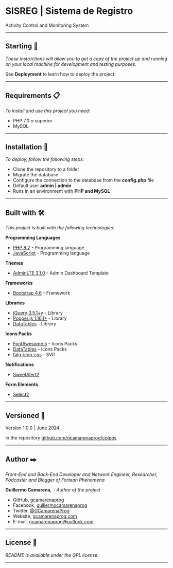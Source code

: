 
# SISREG | Sistema de Registro
Activity Control and Monitoring System

--------------------------------------------------------
## Starting 🚀

_These instructions will allow you to get a copy of the project up and running on your local machine for development and testing purposes._

See **Deployment** to learn how to deploy the project.

--------------------------------------------------------
## Requirements 📋

_To install and use this project you need:_

- PHP 7.0 o superior
- MySQL

--------------------------------------------------------
## Installation 🔧

_To deploy, follow the following steps:_

- Clone the repository to a folder
- Migrate the database
- Configure the connection to the database from the **config.php** file
- Default user **admin | admin**
- Runs in an environment with **PHP and MySQL**

--------------------------------------------------------
## Built with 🛠️

_This project is built with the following technologies:_

**Programming Languages**
* [PHP 8.2](https://www.php.net/) - Programming language
* [JavaScript](https://developer.mozilla.org/es/docs/Web/JavaScript) - Programming language

**Themes**
* [AdminLTE 3.1.0](https://adminlte.io/) - Admin Dashboard Template

**Frameworks**
* [Bootstrap 4.6](https://getbootstrap.com/) - Framework

**Libraries**
* [jQuery 3.5.1+y](https://jquery.com/) - Library
* [Popper.js 1.16.1+](https://floating-ui.com/?utm_source=popper.js.org) - Library
* [DataTables](https://datatables.net/) - Library

**Icons Packs**
* [FontAwesome 5](https://fontawesome.com/) - Icons Packs
* [DataTables](https://ionic.io/ionicons) - Icons Packs
* [falg-icon-css](https://github.com/lipis/flag-icons#readme) - SVG

**Notifications**
* [SweetAlert2](https://sweetalert2.github.io/)

**Form Elements**
* [Select2](https://select2.org/)

--------------------------------------------------------
## Versioned 📌

Version 1.0.0 | June 2024

In the repository [github.com/gcamarenaprog/colpos](https://github.com/gcamarenaprog/colpos)

--------------------------------------------------------
## Author ✒️

_Front-End and Back-End Developer and Network Engineer, Researcher, Podcaster and Blogger of Fortean Phenomena_

**Guillermo Camarena,** - *Author of the project*

- GitHub, [gcamarenaprog](https://github.com/gcamarenaprog)
- Facebook, [guillermocamarenaprog](https://github.com/gcamarenaprog)
- Twitter, [@GCamarenaProg](https://twitter.com/GCamarenaProg)
- Website, [gcamarenaprog.com](https://gcamarenaprog.com)
- E-mail, [gcamarenaprog@outlook.com](mailto:gcamarenaprog@outlook.com)

--------------------------------------------------------
## License 📄

_README is available under the GPL license._



---
